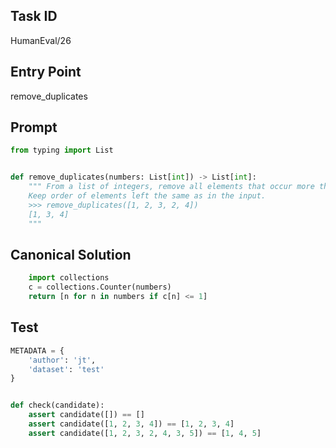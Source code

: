 ## Task ID

HumanEval/26

## Entry Point

remove_duplicates

## Prompt

```python
from typing import List


def remove_duplicates(numbers: List[int]) -> List[int]:
    """ From a list of integers, remove all elements that occur more than once.
    Keep order of elements left the same as in the input.
    >>> remove_duplicates([1, 2, 3, 2, 4])
    [1, 3, 4]
    """

```

## Canonical Solution

```python
    import collections
    c = collections.Counter(numbers)
    return [n for n in numbers if c[n] <= 1]

```

## Test

```python
METADATA = {
    'author': 'jt',
    'dataset': 'test'
}


def check(candidate):
    assert candidate([]) == []
    assert candidate([1, 2, 3, 4]) == [1, 2, 3, 4]
    assert candidate([1, 2, 3, 2, 4, 3, 5]) == [1, 4, 5]

```
